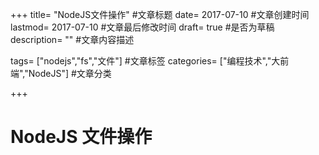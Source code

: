 +++
title= "NodeJS文件操作" #文章标题
date= 2017-07-10 #文章创建时间
lastmod= 2017-07-10 #文章最后修改时间
draft= true #是否为草稿
description= "" #文章内容描述

tags= ["nodejs","fs","文件"] #文章标签
categories= ["编程技术","大前端","NodeJS"] #文章分类

+++

# NodeJS 文件操作
